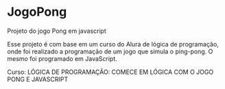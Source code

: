 # JogoPong
Projeto do jogo Pong em javascript

Esse projeto é com base em um curso do Alura de lógica de programação, onde foi realizado a programação de um jogo que simula o ping-pong.
O mesmo foi programado em JavaScript.

Curso: LÓGICA DE PROGRAMAÇÃO: COMECE EM LÓGICA COM O JOGO PONG E JAVASCRIPT
